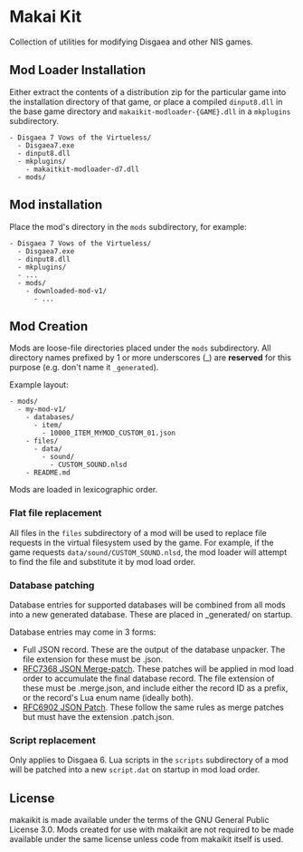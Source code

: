 # Makai Kit

Collection of utilities for modifying Disgaea and other NIS games.

## Mod Loader Installation

Either extract the contents of a distribution zip for the particular game into
the installation directory of that game, or place a compiled `dinput8.dll` in
the base game directory and `makaikit-modloader-{GAME}.dll` in a `mkplugins`
subdirectory.

```
- Disgaea 7 Vows of the Virtueless/
  - Disgaea7.exe
  - dinput8.dll
  - mkplugins/
    - makaitkit-modloader-d7.dll
  - mods/
```

## Mod installation

Place the mod's directory in the `mods` subdirectory, for example:

```
- Disgaea 7 Vows of the Virtueless/
  - Disgaea7.exe
  - dinput8.dll
  - mkplugins/
  - ...
  - mods/
    - downloaded-mod-v1/
      - ...

```

## Mod Creation

Mods are loose-file directories placed under the `mods` subdirectory. All
directory names prefixed by 1 or more underscores (_) are **reserved** for this
purpose (e.g. don't name it `_generated`).

Example layout:

```
- mods/
  - my-mod-v1/
    - databases/
      - item/
        - 10000_ITEM_MYMOD_CUSTOM_01.json
    - files/
      - data/
        - sound/
          - CUSTOM_SOUND.nlsd
    - README.md
```

Mods are loaded in lexicographic order.

### Flat file replacement

All files in the `files` subdirectory of a mod will be used to replace file
requests in the virtual filesystem used by the game. For example, if the game
requests `data/sound/CUSTOM_SOUND.nlsd`, the mod loader will attempt to find the
file and substitute it by mod load order.

### Database patching

Database entries for supported databases will be combined from all mods into a
new generated database. These are placed in _generated/ on startup.

Database entries may come in 3 forms:

- Full JSON record. These are the output of the database unpacker. The file
extension for these must be .json.
- [RFC7368 JSON Merge-patch](https://datatracker.ietf.org/doc/html/rfc7386).
These patches will be applied in mod load order to accumulate the final database
record. The file extension of these must be .merge.json, and include either the
record ID as a prefix, or the record's Lua enum name (ideally both).
- [RFC6902 JSON Patch](https://jsonpatch.com/). These follow the same rules as
merge patches but must have the extension .patch.json.

### Script replacement

Only applies to Disgaea 6. Lua scripts in the `scripts` subdirectory of a mod
will be patched into a new `script.dat` on startup in mod load order.

## License

makaikit is made available under the terms of the GNU General Public License
3.0. Mods created for use with makaikit are not required to be made available
under the same license unless code from makaikit itself is used.
